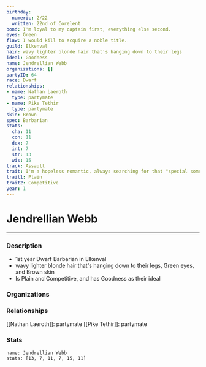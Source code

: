 ```yaml
---
birthday:
  numeric: 2/22
  written: 22nd of Corelent
bond: I'm loyal to my captain first, everything else second.
eyes: Green
flaw: I would kill to acquire a noble title.
guild: Elkenval
hair: wavy lighter blonde hair that's hanging down to their legs
ideal: Goodness
name: Jendrellian Webb
organizations: []
partyID: 64
race: Dwarf
relationships:
- name: Nathan Laeroth
  type: partymate
- name: Pike Tethir
  type: partymate
skin: Brown
spec: Barbarian
stats:
  cha: 11
  con: 11
  dex: 7
  int: 7
  str: 13
  wis: 15
track: Assault
trait: I'm a hopeless romantic, always searching for that "special someone."
trait1: Plain
trait2: Competitive
year: 1
---
```

# Jendrellian Webb
---
### Description
- 1st year Dwarf Barbarian in Elkenval
- wavy lighter blonde hair that's hanging down to their legs, Green eyes, and Brown skin
- Is Plain and Competitive, and has Goodness as their ideal

### Organizations
### Relationships
[[Nathan Laeroth]]: partymate
[[Pike Tethir]]: partymate
### Stats
```statblock
name: Jendrellian Webb
stats: [13, 7, 11, 7, 15, 11]
```